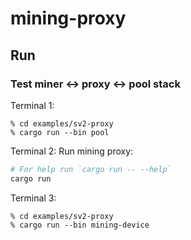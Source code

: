 # mining-proxy

## Run

### Test miner <-> proxy <-> pool stack

Terminal 1:
```
% cd examples/sv2-proxy
% cargo run --bin pool
```

Terminal 2:
Run mining proxy:

```bash
# For help run `cargo run -- --help`
cargo run
```

Terminal 3:
```
% cd examples/sv2-proxy
% cargo run --bin mining-device
```
